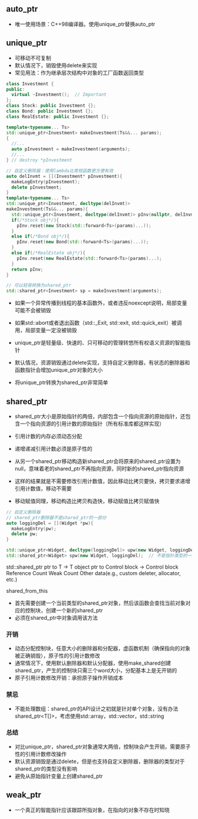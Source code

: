 ## auto_ptr
- 唯一使用场景：C++98编译器。使用unique_ptr替换auto_ptr

## unique_ptr
- 可移动不可复制
- 默认情况下，销毁使用delete来实现
- 常见用法：作为继承层次结构中对象的工厂函数返回类型
```cpp
class Investment {
public:
  virtual ~Investment();  // Important
};
class Stock: public Investment {};
class Bond: public Investment {};
class RealEstate: public Investment {};

template<typename... Ts>
std::unique_ptr<Investment> makeInvestment(Ts&&... params);
{
  //...
  auto pInvestment = makeInvestment(arguments);
  //...
} // destroy *pInvestment

// 自定义删除器：使用lambda比常规函数更方便有效
auto delInvmt = [](Investment* pInvestment){
  makeLogEntry(pInvestment);
  delete pInvestment;
}
template<typename... Ts>
std::unique_ptr<Investment, decltype(delInvmt)>
makeInvestment(Ts&&... params){
  std::unique_ptr<Investment, decltype(delInvmt)> pInv(nullptr, delInvmt);
  if(/*Stock obj*/){
    pInv.reset(new Stock(std::forward<Ts>(params)...));
  }
  else if(/*Bond obj*/){
    pInv.reset(new Bond(std::forward<Ts>(params)...));
  }
  else if(/*RealEstate obj*/){
    pInv.reset(new RealEstate(std::forward<Ts>(params)...);
  }
  return pInv;
}

// 可以轻易转换为shared_ptr
std::shared_ptr<Investment> sp = makeInvestment(arguments);

```
- 如果一个异常传播到线程的基本函数外，或者违反noexcept说明，局部变量可能不会被销毁
- 如果std::abort或者退出函数（std::_Exit, std::exit, std::quick_exit）被调用，局部变量一定没被销毁

- unique_ptr是轻量级、快速的、只可移动的管理转悠所有权语义资源的智能指针
- 默认情况，资源销毁通过delete实现，支持自定义删除器，有状态的删除器和函数指针会增加unique_ptr对象的大小
- 将unique_ptr转换为shared_ptr非常简单

## shared_ptr
- shared_ptr大小是原始指针的两倍，内部包含一个指向资源的原始指针，还包含一个指向资源的引用计数的原始指针（所有标准库都这样实现）
- 引用计数的内存必须动态分配
- 递增递减引用计数必须是原子性的


- 从另一个shared_ptr移动构造新shared_ptr会将原来的shared_ptr设置为null，意味着老的shared_ptr不再指向资源，同时新的shared_ptr指向资源
- 这样的结果就是不需要修改引用计数值，因此移动比拷贝要快，拷贝要求递增引用计数值，移动不需要
- 移动赋值同理，移动构造比拷贝构造快，移动赋值比拷贝赋值快

```cpp
// 自定义删除器
// shared_ptr删除器不是shared_ptr的一部分
auto loggingDel = [](Widget *pw){
  makeLogEntry(pw);
  delete pw;
}

std::unique_ptr<Widget, decltype(loggingDel)> upw(new Widget, loggingDel);  // 是指针类型的一部分
std::shared_ptr<Widget> spw(new Widget, loggingDel);  // 不是指针类型的一部分

```

std::shared_ptr<T>
ptr to T                ->  T object
ptr to Control block    ->  Control block
                            Reference Count
                            Weak Count
                            Other data(e.g., custom deleter, allocator, etc.)


shared_from_this
- 首先需要创建一个当前类型的shared_ptr对象，然后该函数会查找当前对象对应的控制块，创建一个新的shared_ptr
- 必须在shared_ptr中对象调用该方法  

### 开销
- 动态分配控制块，任意大小的删除器和分配器，虚函数机制（确保指向的对象被正确销毁），原子性的引用计数修改  
- 通常情况下，使用默认删除器和默认分配器，使用make_shared创建shared_ptr，产生的控制块只需三个word大小，分配基本上是无开销的
- 原子引用计数修改开销：承担原子操作开销成本  
  
### 禁忌
- 不能处理数组：shared_ptr的API设计之初就是针对单个对象，没有办法shared_ptr<T[]>，考虑使用std::array，std::vector，std::string
  
  
### 总结
- 对比unique_ptr，shared_ptr对象通常大两倍，控制块会产生开销，需要原子性的引用计数修改操作
- 默认资源销毁是通过delete，但是也支持自定义删除器，删除器的类型对于shared_ptr的类型没有影响
- 避免从原始指针变量上创建shared_ptr  
  
    
  
  
  





## weak_ptr
- 一个真正的智能指针应该跟踪所指对象，在指向的对象不存在时知晓
  
  
  
  
  
  
  
  
  
  
  
  
  
  
  
